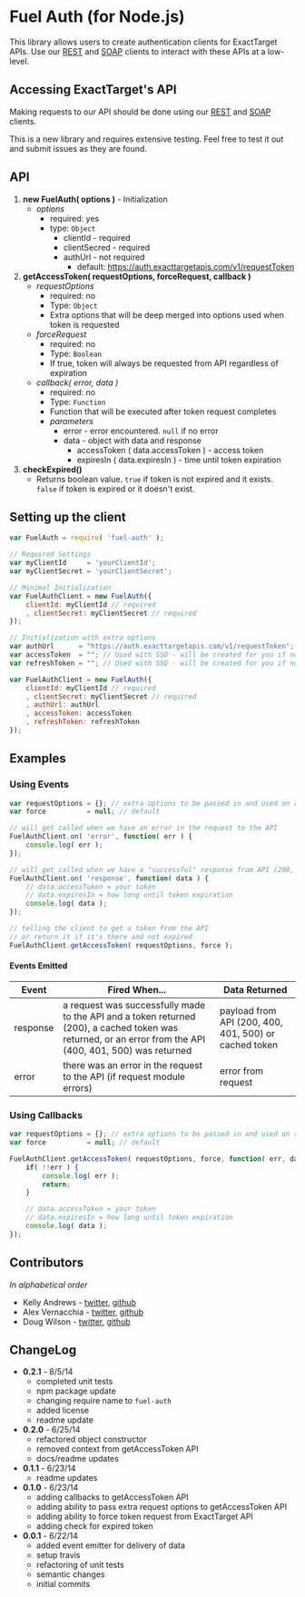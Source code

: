Fuel Auth (for Node.js)
=============

This library allows users to create authentication clients for ExactTarget APIs. Use our [REST][1] and [SOAP][2] clients to interact with these APIs at a low-level.

## Accessing ExactTarget's API

Making requests to our API should be done using our [REST][1] and [SOAP][2] clients.

This is a new library and requires extensive testing. Feel free to test it out and submit issues as they are found.

## API

1. **new FuelAuth( options )** - Initialization
    * *options*
        * required: yes
        * type: `Object`
            * clientId - required
            * clientSecred - required
            * authUrl - not required
                * default: https://auth.exacttargetapis.com/v1/requestToken
2. **getAccessToken( requestOptions, forceRequest, callback )**
	* *requestOptions*
		* required: no
		* Type: `Object`
		* Extra options that will be deep merged into options used when token is requested
	* *forceRequest*
		* required: no
		* Type: `Boolean`
		* If true, token will always be requested from API regardless of expiration
	* *callback( error, data )*
		* required: no
		* Type: `Function`  
		* Function that will be executed after token request completes
		* *parameters*
			* error - error encountered. `null` if no error
			* data - object with data and response
				* accessToken ( data.accessToken ) - access token
				* expiresIn ( data.expiresIn ) - time until token expiration
3. **checkExpired()**
	* Returns boolean value. `true` if token is not expired and it exists. `false` if token is expired or it doesn't exist.

## Setting up the client

```js
var FuelAuth = require( 'fuel-auth' );

// Required Settings
var myClientId     = 'yourClientId';
var myClientSecret = 'yourClientSecret';

// Minimal Initialization
var FuelAuthClient = new FuelAuth({
	clientId: myClientId // required
	, clientSecret: myClientSecret // required
});

// Initialization with extra options
var authUrl      = "https://auth.exacttargetapis.com/v1/requestToken"; //this is the default
var accessToken  = ""; // Used with SSO - will be created for you if not provided
var refreshToken = ""; // Used with SSO - will be created for you if not provided

var FuelAuthClient = new FuelAuth({
	clientId: myClientId // required
	, clientSecret: myClientSecret // required
	, authUrl: authUrl
	, accessToken: accessToken
	, refreshToken: refreshToken
});
```
## Examples

### Using Events
```js
var requestOptions = {}; // extra options to be passed in and used on request
var force          = null; // default

// will get called when we have an error in the request to the API
FuelAuthClient.on( 'error', function( err ) {
	console.log( err );
});

// will get called when we have a "successful" response from API (200, 401, 404, 500)
FuelAuthClient.on( 'response', function( data ) {
	// data.accessToken = your token
	// data.expiresIn = how long until token expiration
	console.log( data );
});

// telling the client to get a token from the API
// or return it if it's there and not expired
FuelAuthClient.getAccessToken( requestOptions, force );
```

#### Events Emitted

| Event | Fired When... | Data Returned |
| ----- | ------------- | ---- |
| response | a request was successfully made to the API and a token returned (200), a cached token was returned, or an error from the API (400, 401, 500) was returned | payload from API (200, 400, 401, 500) or cached token |
| error | there was an error in the request to the API (if request module errors)| error from request |

### Using Callbacks

```js
var requestOptions = {}; // extra options to be passed in and used on request
var force          = null; // default

FuelAuthClient.getAccessToken( requestOptions, force, function( err, data ) {
	if( !!err ) {
		console.log( err );
		return;
	}

	// data.accessToken = your token
	// data.expiresIn = how long until token expiration
	console.log( data );
});
```
## Contributors

*In alphabetical order*

* Kelly Andrews - [twitter](https://twitter.com/kellyjandrews), [github](https://github.com/kellyjandrews)
* Alex Vernacchia - [twitter](https://twitter.com/vernacchia), [github](https://github.com/vernak2539)
* Doug Wilson - [twitter](https://twitter.com/blipsofadoug), [github](https://github.com/dougwilson)

## ChangeLog
* **0.2.1** - 8/5/14
    * completed unit tests
    * npm package update
    * changing require name to `fuel-auth`
    * added license
    * readme update
* **0.2.0** - 6/25/14
    * refactored object constructor
    * removed context from getAccessToken API
    * docs/readme updates
* **0.1.1** - 6/23/14
    * readme updates
* **0.1.0** - 6/23/14
    * adding callbacks to getAccessToken API
	* adding ability to pass extra request options to getAccessToken API
	* adding ability to force token request from ExactTarget API
	* adding check for expired token
* **0.0.1** - 6/22/14
    * added event emitter for delivery of data
	* setup travis
	* refactoring of unit tests
	* semantic changes
	* initial commits

[1]: https://github.com/ExactTarget/Fuel-Node-REST
[2]: https://github.com/ExactTarget/Fuel-Node-SOAP
